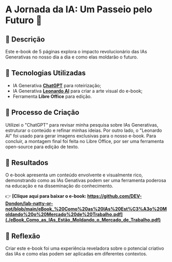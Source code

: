 # A Jornada da IA: Um Passeio pelo Futuro 🌌

## 📒 Descrição
Este e-book de 5 páginas explora o impacto revolucionário das IAs Generativas no nosso dia a dia e como elas moldarão o futuro.

## 🤖 Tecnologias Utilizadas
- IA Generativa **[ChatGPT](https://chat.openai.com)** para roteirização;
- IA Generativa **[Leonardo AI](https://leonardo.ai)** para criar a arte visual do e-book;
- Ferramenta **Libre Office** para edição.

## 🧐 Processo de Criação
Utilizei o "ChatGPT" para revisar minha pesquisa sobre IAs Generativas, estruturar o conteúdo e refinar minhas ideias. Por outro lado, o "Leonardo AI" foi usado para gerar imagens exclusivas para o nosso e-book. Para concluir, a montagem final foi feita no Libre Office, por ser uma ferramenta open-source para edição de texto.

## 🚀 Resultados
O e-book apresenta um conteúdo envolvente e visualmente rico, demonstrando como as IAs Genativas podem ser uma ferramenta poderosa na educação e na disseminação do conhecimento.

👉 **[Clique aqui para baixar o e-book: https://github.com/DEV-Dondon/lab-natty-or-not/blob/main/eBook_%20Como%20as%20IAs%20Est%C3%A3o%20Moldando%20o%20Mercado%20de%20Trabalho.pdf](./eBook_Como_as_IAs_Estão_Moldando_o_Mercado_de_Trabalho.pdf)**

## 💭 Reflexão
Criar este e-book foi uma experiência reveladora sobre o potencial criativo das IAs e como elas podem ser aplicadas em diferentes contextos.
